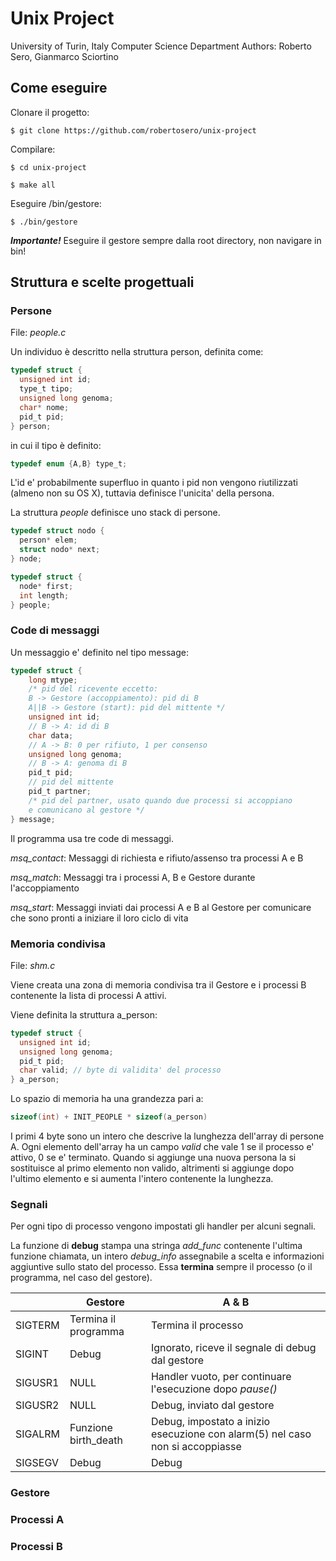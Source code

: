 # Unix Project
University of Turin, Italy
Computer Science Department
Authors: Roberto Sero, Gianmarco Sciortino

## Come eseguire

Clonare il progetto:

`$ git clone https://github.com/robertosero/unix-project`

Compilare:

`$ cd unix-project`

`$ make all`

Eseguire /bin/gestore:

`$ ./bin/gestore`

***Importante!*** Eseguire il gestore sempre dalla root directory, non navigare in bin!


## Struttura e scelte progettuali

### Persone

File: *people.c*

Un individuo è descritto nella struttura person, definita come:

```c
typedef struct {
  unsigned int id;
  type_t tipo;
  unsigned long genoma;
  char* nome;
  pid_t pid;
} person;
```

in cui il tipo è definito:
```c
typedef enum {A,B} type_t;
```

L'id e' probabilmente superfluo in quanto i pid non vengono riutilizzati (almeno non su OS X), tuttavia definisce l'unicita' della persona.

La struttura *people* definisce uno stack di persone.

```c
typedef struct nodo {
  person* elem;
  struct nodo* next;
} node;

typedef struct {
  node* first;
  int length;
} people;
```

### Code di messaggi
Un messaggio e' definito nel tipo message:
```c
typedef struct {
    long mtype;
    /* pid del ricevente eccetto:
    B -> Gestore (accoppiamento): pid di B
    A||B -> Gestore (start): pid del mittente */
    unsigned int id;
    // B -> A: id di B
    char data;
    // A -> B: 0 per rifiuto, 1 per consenso
    unsigned long genoma;
    // B -> A: genoma di B
    pid_t pid;
    // pid del mittente
    pid_t partner;
    /* pid del partner, usato quando due processi si accoppiano
    e comunicano al gestore */
} message;
```

Il programma usa tre code di messaggi.

*msq_contact*: Messaggi di richiesta e rifiuto/assenso tra processi A e B

*msq_match*: Messaggi tra i processi A, B e Gestore durante l'accoppiamento

*msq_start*: Messaggi inviati dai processi A e B al Gestore per comunicare che sono pronti a iniziare il loro ciclo di vita

### Memoria condivisa

File: *shm.c*

Viene creata una zona di memoria condivisa tra il Gestore e i processi B contenente la lista di processi A attivi.

Viene definita la struttura a_person:
```c
typedef struct {
  unsigned int id;
  unsigned long genoma;
  pid_t pid;
  char valid; // byte di validita' del processo
} a_person;
```
Lo spazio di memoria ha una grandezza pari a:
```c
sizeof(int) + INIT_PEOPLE * sizeof(a_person)
```
I primi 4 byte sono un intero che descrive la lunghezza dell'array di persone A. Ogni elemento dell'array ha un campo *valid* che vale 1 se il processo e' attivo, 0 se e' terminato. Quando si aggiunge una nuova persona la si sostituisce al primo elemento non valido, altrimenti si aggiunge dopo l'ultimo elemento e si aumenta l'intero contenente la lunghezza.

### Segnali

Per ogni tipo di processo vengono impostati gli handler per alcuni segnali.

La funzione di **debug** stampa una stringa *add_func* contenente l'ultima funzione chiamata, un intero *debug_info* assegnabile a scelta e informazioni aggiuntive sullo stato del processo. Essa **termina** sempre il processo (o il programma, nel caso del gestore).

|| Gestore | A & B|
|---|---|---|
|SIGTERM|Termina il programma|Termina il processo|
|SIGINT|Debug|Ignorato, riceve il segnale di debug dal gestore|
|SIGUSR1|NULL|Handler vuoto, per continuare l'esecuzione dopo *pause()*|
|SIGUSR2|NULL|Debug, inviato dal gestore|
|SIGALRM|Funzione birth_death|Debug, impostato a inizio esecuzione con alarm(5) nel caso non si accoppiasse|
|SIGSEGV|Debug|Debug|

### Gestore

### Processi A

### Processi B
